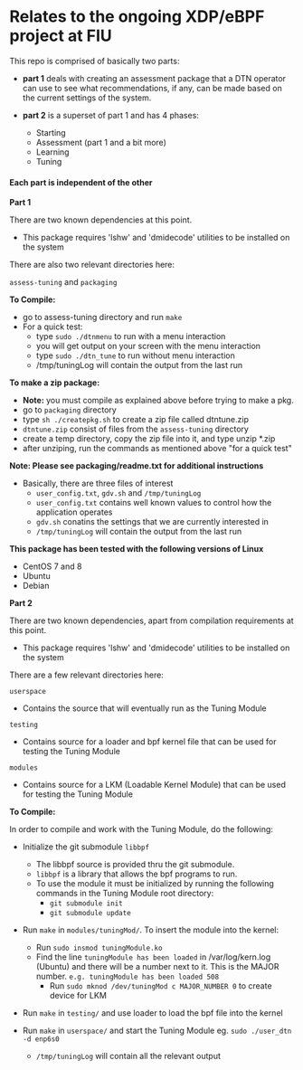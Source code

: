 # Relates to the ongoing XDP/eBPF project at FIU
This repo is comprised of basically two parts:

-	**part 1** deals with creating an assessment package that a DTN operator
 	can use to see what recommendations, if any, can be made based on the 
	current settings of the system.

- 	**part 2** is a superset of part 1 and has 4 phases:
	* Starting
	* Assessment (part 1 and a bit more)
	* Learning
	* Tuning

#### Each part is independent of the other

**Part 1**

There are two known dependencies at this point. 
-	This package requires 'lshw' and 'dmidecode' utilities to be installed on the system

There are also two relevant directories here:

```assess-tuning``` and ```packaging```

**To Compile:**
-	go to assess-tuning directory and run ```make```
-	For a quick test:
	*	type ```sudo ./dtnmenu``` to run with a menu interaction
	*	you will get output on your screen with the menu interaction
	*	type ```sudo ./dtn_tune``` to run without menu interaction
	* 	/tmp/tuningLog will contain the output from the last run

**To make a zip package:**
-	**Note:** you must compile as explained above before trying to make a pkg.
-	go to ```packaging``` directory
-	type ```sh ./createpkg.sh``` to create a zip file called dtntune.zip
-	```dtntune.zip``` consist of files from the ```assess-tuning``` directory
-	create a temp directory, copy the zip file into it, and type unzip *.zip
-	after unziping, run the commands as mentioned above "for a quick test"

**Note: Please see packaging/readme.txt for additional instructions**
-	Basically, there are three files of interest
	*	```user_config.txt```, ```gdv.sh``` and ```/tmp/tuningLog```
	*	```user_config.txt``` contains well known values to control how the application operates
	*	```gdv.sh``` conatins the settings that we are currently interested in
	*	```/tmp/tuningLog``` will contain the output from the last run

**This package has been tested with the following versions of Linux**
-	CentOS 7 and 8
-	Ubuntu 
-	Debian

**Part 2**

There are two known dependencies, apart from compilation requirements at this point. 
-	This package requires 'lshw' and 'dmidecode' utilities to be installed on the system

There are a few relevant directories here:

```userspace```
-	Contains the source that will eventually run as the Tuning Module

```testing```
-	Contains source for a loader and bpf kernel file that can be used for testing the Tuning Module

```modules```
-	Contains source for a LKM (Loadable Kernel Module) that can be used for testing the Tuning Module

**To Compile:**

In order to compile and work with the Tuning Module, do the following:
-	Initialize the git submodule ```libbpf```
	* The libbpf source is provided thru the git submodule. 
	* ```libbpf``` is a library that allows the bpf programs to run.
	* To use the module it must be initialized by running the following commands in the Tuning Module
	root directory:
		*	```git submodule init```
		*	```git submodule update```

-	Run ```make``` in ```modules/tuningMod/```. To  insert the module into the kernel:
	* Run ```sudo insmod tuningModule.ko```
	* Find the line ```tuningModule has been loaded``` in /var/log/kern.log (Ubuntu) and there will 
	  be a number next to it.  This is the MAJOR number. ```e.g. tuningModule has been loaded 508```
		* Run ```sudo mknod /dev/tuningMod c MAJOR_NUMBER 0``` to create device for LKM
-	Run ```make``` in ```testing/``` and use loader to load the bpf file into the kernel
-	Run ```make``` in ```userspace/``` and start the Tuning Module eg. ```sudo ./user_dtn -d enp6s0```
	* 	```/tmp/tuningLog``` will contain all the relevant output 
